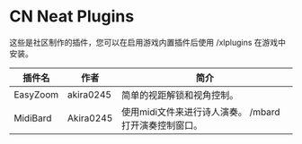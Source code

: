# CN Neat Plugins

这些是社区制作的插件，您可以在启用游戏内置插件后使用 /xlplugins 在游戏中安装。


| 插件名 | 作者 | 简介 |
|---------------|---------------|-----------------|
| EasyZoom | akira0245 | 简单的视距解锁和视角控制。 |
| MidiBard | Akira0245 | 使用midi文件来进行诗人演奏。 /mbard 打开演奏控制窗口。 |